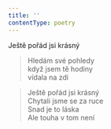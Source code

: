 ```yaml
---
title: ''
contentType: poetry
---
```


>   

>   

Ještě pořád jsi krásný

> Hledám své pohledy  
> když jsem tě hodiny  
> vídala na zdi

> Ještě pořád jsi krásný  
> Chytali jsme se za ruce  
> Snad je to láska  
> Ale touha v tom není
